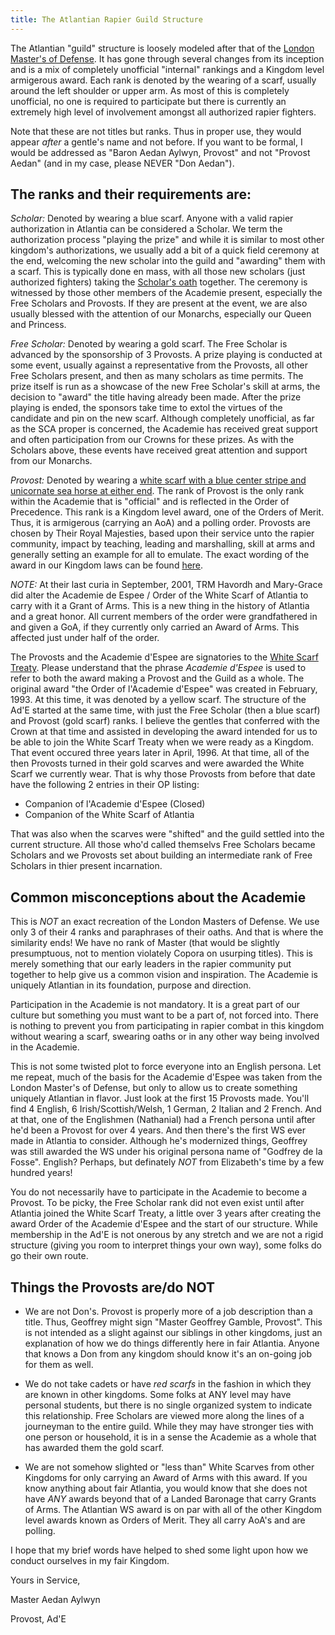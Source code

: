 ```yaml
---
title: The Atlantian Rapier Guild Structure
---
```


The Atlantian "guild" structure is loosely modeled after that of the [London Master's of Defense](https://www.iceweasel.org/lmod.html).  It has gone through several changes from its inception and is a mix of completely unofficial "internal" rankings and a Kingdom level armigerous award.  Each rank is denoted by the wearing of a scarf, usually around the left shoulder or upper arm.  As most of this is completely unofficial, no one is required to participate but there is currently an extremely high level of involvement amongst all authorized rapier fighters.

Note that these are not titles but ranks.  Thus in proper use, they would appear *after* a gentle's name and not before.  If you want to be formal, I would be addressed as "Baron Aedan Aylwyn, Provost" and not "Provost Aedan" (and in my case, please NEVER "Don Aedan").

## The ranks and their requirements are:

*Scholar:* Denoted by wearing a blue scarf.  Anyone with a valid rapier authorization in Atlantia can be considered a Scholar.  We term the authorization process "playing the prize" and while it is similar to most other kingdom's authorizations, we usually add a bit of a quick field ceremony at the end, welcoming the new scholar into the guild and "awarding" them with a scarf.  This is typically done en mass, with all those new scholars (just authorized fighters) taking the [Scholar's oath](/oaths/scholar) together.  The ceremony is witnessed by those other members of the Academie present, especially the Free Scholars and Provosts.  If they are present at the event, we are also usually blessed with the attention of our Monarchs, especially our Queen and Princess.

*Free Scholar:* Denoted by wearing a gold scarf.  The Free Scholar is advanced by the sponsorship of 3 Provosts.  A prize playing is conducted at some event, usually against a representative from the Provosts, all other Free Scholars present, and then as many scholars as time permits.  The prize itself is run as a showcase of the new Free Scholar's skill at arms, the decision to "award" the title having already been made.  After the prize playing is ended, the sponsors take time to extol the virtues of the candidate and pin on the new scarf.  Although completely unofficial, as far as the SCA proper is concerned, the Academie has received great support and often participation from our Crowns for these prizes.  As with the Scholars above, these events have received great attention and support from our Monarchs.

*Provost:* Denoted by wearing a [white scarf with a blue center stripe and unicornate sea horse at either end](https://academie-de-espee.github.io/images/ws_shrse.gif).  The rank of Provost is the only rank within the Academie that is "official" and is reflected in the Order of Precedence.  This rank is a Kingdom level award, one of the Orders of Merit.  Thus, it is armigerous (carrying an AoA) and a polling order.  Provosts are chosen by Their Royal Majesties, based upon their service unto the rapier community, impact by teaching, leading and marshalling, skill at arms and generally setting an example for all to emulate.  The exact wording of the award in our Kingdom laws can be found [here](https://atlantia.sca.org/offices/seneschal/clerk-of-law/book-of-law/awards-and-orders#faqnoanchor).

*NOTE:* At their last curia in September, 2001, TRM Havordh and Mary-Grace did alter the Academie de Espee / Order of the White Scarf of Atlantia to carry with it a Grant of Arms.  This is a new thing in the history of Atlantia and a great honor.  All current members of the order were grandfathered in and given a GoA, if they currently only carried an Award of Arms.  This affected just under half of the order.

The Provosts and the Academie d'Espee are signatories to the [White Scarf Treaty](/oaths/treaties).
Please understand that the phrase *Academie d'Espee* is used to refer to both the award making a Provost and the Guild as a whole.
The original award "the Order of l'Academie d'Espee" was created in February, 1993.
At this time, it was denoted by a yellow scarf.
The structure of the Ad'E started at the same time, with just the Free Scholar (then a blue scarf) and Provost (gold scarf) ranks.
I believe the gentles that conferred with the Crown at that time and assisted in developing the award intended for us to be able to join the White Scarf Treaty when we were ready as a Kingdom.
That event occured three years later in April, 1996.
At that time, all of the then Provosts turned in their gold scarves and were awarded the White Scarf we currently wear.
That is why those Provosts from before that date have the following 2 entries in their OP listing:

* Companion of l'Academie d'Espee (Closed)
* Companion of the White Scarf of Atlantia

That was also when the scarves were "shifted" and the guild settled into the current structure.
All those who'd called themselvs Free Scholars became Scholars and we Provosts set about building an intermediate rank of Free Scholars in thier present incarnation.

## Common misconceptions about the Academie

This is *NOT* an exact recreation of the London Masters of Defense.  We use only 3 of their 4 ranks and paraphrases of their oaths.  And that is where the similarity ends!  We have no rank of Master (that would be slightly presumptuous, not to mention violately Copora on usurping titles).  This is merely something that our early leaders in the rapier community put together to help give us a common vision and inspiration.  The Academie is uniquely Atlantian in its foundation, purpose and direction.

Participation in the Academie is not mandatory.  It is a great part of our culture but something you must want to be a part of, not forced into.  There is nothing to prevent you from participating in rapier combat in this kingdom without wearing a scarf, swearing oaths or in any other way being involved in the Academie.

This is not some twisted plot to force everyone into an English persona.  Let me repeat, much of the basis for the Academie d'Espee was taken from the London Master's of Defense, but only to allow us to create something uniquely Atlantian in flavor.  Just look at the first 15 Provosts made.  You'll find 4 English, 6 Irish/Scottish/Welsh, 1 German, 2 Italian and 2 French.  And at that, one of the Englishmen (Nathanial) had a French persona until after he'd been a Provost for over 4 years.  And then there's the first WS ever made in Atlantia to consider.  Although he's modernized things, Geoffrey was still awarded the WS under his original persona name of "Godfrey de la Fosse".  English?  Perhaps, but definately *NOT* from Elizabeth's time by a few hundred years!

You do not necessarily have to participate in the Academie to become a Provost.  To be picky, the Free Scholar rank did not even exist until after Atlantia joined the White Scarf Treaty, a little over 3 years after creating the award Order of the Academie d'Espee and the start of our structure.  While membership in the Ad'E is not onerous by any stretch and we are not a rigid structure (giving you room to interpret things your own way), some folks do go their own route.

## Things the Provosts are/do NOT

* We are not Don's.  Provost is properly more of a job description than a title.  Thus, Geoffrey might sign "Master Geoffrey Gamble, Provost".  This is not intended as a slight against our siblings in other kingdoms, just an explanation of how we do things differently here in fair Atlantia.  Anyone that knows a Don from any kingdom should know it's an on-going job for them as well.

* We do not take cadets or have *red scarfs* in the fashion in which they are known in other kingdoms.  Some folks at ANY level may have personal students, but there is no single organized system to indicate this relationship.  Free Scholars are viewed more along the lines of a journeyman to the entire guild.  While they may have stronger ties with one person or household, it is in a sense the Academie as a whole that has awarded them the gold scarf.

* We are not somehow slighted or "less than" White Scarves from other Kingdoms for only carrying an Award of Arms with this award.  If you know anything about fair Atlantia, you would know that she does not have *ANY* awards beyond that of a Landed Baronage that carry Grants of Arms.  The Atlantian WS award is on par with all of the other Kingdom level awards known as Orders of Merit.  They all carry AoA's and are polling.

I hope that my brief words have helped to shed some light upon how we conduct ourselves in my fair Kingdom.

Yours in Service,

Master Aedan Aylwyn

Provost, Ad'E

